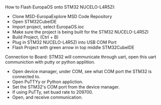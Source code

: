 How to Flash EuropaOS onto STM32 NUCELO-L4R5ZI:
   - Clone MSD-EuropaExplore MSD Code Repository
   - Open STM32CubeIDE
   - Import project, select EuropaOS.ioc
   - Make sure the project is being built for the STM32 NUCELO-L4R5ZI
   - Build Project, (Ctrl + B)
   - Plug in STM32 NUCELO-L4R5ZI into USB COM Port
   - Flash Project with green arrow in top middle STM32CubeIDE

Connection to Board:
STM32 will communicate through uart, open this uart communiction with putty or python applition.
   - Open device manager, under COM, see what COM port the STM32 is connected to.
   - Open PuTTYy or Python appliction.
   - Set the STM32's COM port from the device manager.
   - If using PuTTy, set buad rate to 209700.
   - Open, and receive communication.  
